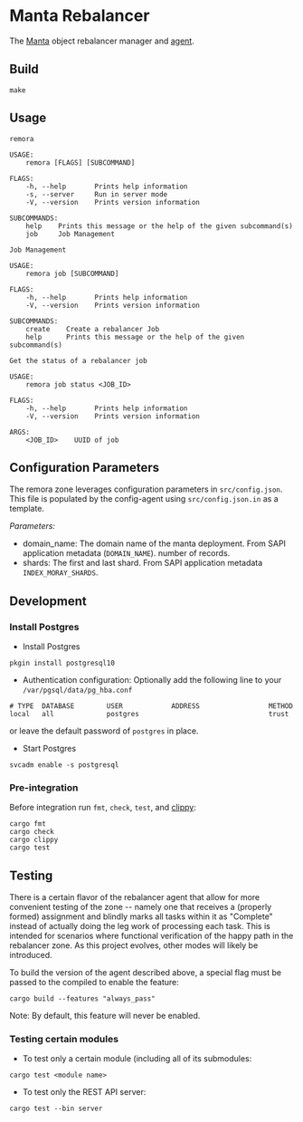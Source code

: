 <!--
    This Source Code Form is subject to the terms of the Mozilla Public
    License, v. 2.0. If a copy of the MPL was not distributed with this
    file, You can obtain one at http://mozilla.org/MPL/2.0/.
-->

<!--
    Copyright 2019, Joyent, Inc.
-->

# Manta Rebalancer 
The [Manta](https://github.com/joyent/manta) object rebalancer manager and
[agent](https://github.com/joyent/manta-rebalancer/blob/docs/docs/agent.md).

## Build
```
make
```

## Usage
```
remora

USAGE:
    remora [FLAGS] [SUBCOMMAND]

FLAGS:
    -h, --help       Prints help information
    -s, --server     Run in server mode
    -V, --version    Prints version information

SUBCOMMANDS:
    help    Prints this message or the help of the given subcommand(s)
    job     Job Management

```

```
Job Management

USAGE:
    remora job [SUBCOMMAND]

FLAGS:
    -h, --help       Prints help information
    -V, --version    Prints version information

SUBCOMMANDS:
    create    Create a rebalancer Job
    help      Prints this message or the help of the given subcommand(s)

```

```
Get the status of a rebalancer job

USAGE:
    remora job status <JOB_ID>

FLAGS:
    -h, --help       Prints help information
    -V, --version    Prints version information

ARGS:
    <JOB_ID>    UUID of job
```

## Configuration Parameters
The remora zone leverages configuration parameters in `src/config.json`.  This
file is populated by the config-agent using `src/config.json.in` as a template.

*Parameters:*
* domain_name<String>: The domain name of the manta deployment.  From SAPI application
metadata (`DOMAIN_NAME`).
number of records.
* shards<Array>: The first and last shard.  From SAPI application metadata `INDEX_MORAY_SHARDS`.


## Development

### Install Postgres
* Install Postgres
```
pkgin install postgresql10
```

* Authentication configuration:
Optionally add the following line to your `/var/pgsql/data/pg_hba.conf`
```
# TYPE  DATABASE        USER            ADDRESS                 METHOD
local   all             postgres                                trust
```
or leave the default password of `postgres` in place.

* Start Postgres
```
svcadm enable -s postgresql
```


### Pre-integration
Before integration run `fmt`, `check`, `test`, and
[clippy](https://github.com/rust-lang/rust-clippy):
```
cargo fmt
cargo check
cargo clippy
cargo test
```


## Testing

There is a certain flavor of the rebalancer agent that allow for more convenient
testing of the zone -- namely one that receives a (properly formed) assignment
and blindly marks all tasks within it as "Complete" instead of actually doing
the leg work of processing each task.  This is intended for scenarios where
functional verification of the happy path in the rebalancer zone.  As this
project evolves, other modes will likely be introduced.

To build the version of the agent described above, a special flag must be
passed to the compiled to enable the feature:

```
cargo build --features "always_pass"
```

Note: By default, this feature will never be enabled.

### Testing certain modules
* To test only a certain module (including all of its submodules:
```
cargo test <module name>
```

* To test only the REST API server:
```
cargo test --bin server
```

